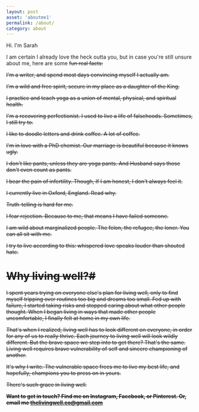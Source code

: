 ```yaml
---
layout: post
asset: 'aboutme1'
permalink: /about/
category: about
---
```


Hi. I'm Sarah

I am certain I already love the heck outta you, but in case you're still unsure about me, here are some <strike>fun real facts:

I'm a writer, and spend most days convincing myself I actually am.

I'm a wild and free spirit, secure in my place as a daughter of the King.

I practice and teach yoga as a union of mental, physical, and spiritual health. 

I'm a recovering perfectionist. I used to live a life of falsehoods. Sometimes, I still try to.

I like to doodle letters and drink coffee. A lot of coffee.

I'm in love with a PhD chemist. Our marriage is beautiful because it knows ugly. 

I don't like pants, unless they are yoga pants. And Husband says those don't even count as pants. 

I bear the pain of infertility. Though, If I am honest, I don't always feel it. 

I currently live in Oxford, England. Read why.

Truth-telling is hard for me.

I fear rejection. Because to me, that means I have failed someone. 

I am wild about marginalized people. The felon, the refugee, the loner. You can all sit with me. 

I try to live according to this: whispered love speaks louder than shouted hate.


# Why living well?#

I spent years trying on everyone else's plan for living well, only to find myself tripping over routines too big and dreams too small. Fed up with failure, I started taking risks and stopped caring about what other people thought. When I began living in ways that made other people uncomfortable, I finally felt at home in my own life.

That's when I realized, living well has to look different on everyone, in order for any of us to really thrive. Each journey to living well will look wildly different.  But the brave space we step into to get there? That's the same. Living well requires brave vulnerability of self and sincere championing of another. 

It's why I write. The vulnerable space frees me to live my best life, and hopefully, champions you to press on in yours. 

There's such grace in living well. 


**Want to get in touch? Find me on Instagram, Facebook, or Pinterest. Or, email me thelivingwell.co@gmail.com**
